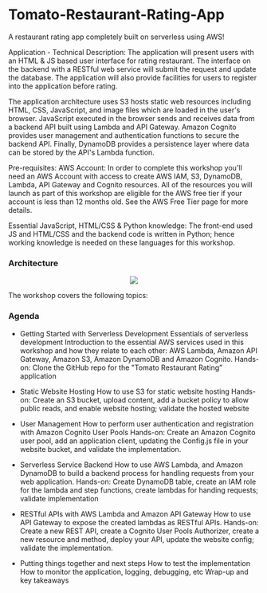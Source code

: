 # Tomato-Restaurant-Rating-App
A restaurant rating app completely built on serverless using AWS!

Application - Technical Description:
The application will present users with an HTML & JS based user interface for rating restaurant. The interface on the backend with a RESTful web service will submit the request and update the database. The application will also provide facilities for users to register into the application before rating.

The application architecture uses S3 hosts static web resources including HTML, CSS, JavaScript, and image files which are loaded in the user's browser. JavaScript executed in the browser sends and receives data from a backend API built using Lambda and API Gateway. Amazon Cognito provides user management and authentication functions to secure the backend API. Finally, DynamoDB provides a persistence layer where data can be stored by the API's Lambda function.

Pre-requisites:
AWS Account: In order to complete this workshop you'll need an AWS Account with access to create AWS IAM, S3, DynamoDB, Lambda, API Gateway and Cognito resources. All of the resources you will launch as part of this workshop are eligible for the AWS free tier if your account is less than 12 months old. See the AWS Free Tier page for more details.

Essential JavaScript, HTML/CSS & Python knowledge: The front-end used JS and HTML/CSS and the backend code is written in Python; hence working knowledge is needed on these languages for this workshop.

### Architecture
<p align = "center"> <img src = "https://user-images.githubusercontent.com/23396903/73653526-56573b80-46af-11ea-93ed-5ff07526649e.png"> </img> </p>

The workshop covers the following topics:

### Agenda
* Getting Started with Serverless Development
    Essentials of serverless development
    Introduction to the essential AWS services used in this workshop and how they relate to each other: AWS Lambda, Amazon API Gateway, Amazon S3, Amazon DynamoDB and Amazon Cognito.
    Hands-on: Clone the GitHub repo for the "Tomato Restaurant Rating” application

* Static Website Hosting
How to use S3 for static website hosting
Hands-on: Create an S3 bucket, upload content, add a bucket policy to allow public reads, and enable website hosting; validate the hosted website

* User Management
How to perform user authentication and registration with Amazon Cognito User Pools
Hands-on: Create an Amazon Cognito user pool, add an application client, updating the Config.js file in your website bucket, and validate the implementation.

* Serverless Service Backend
How to use AWS Lambda, and Amazon DynamoDB to build a backend process for handling requests from your web application.
Hands-on: Create DynamoDB table, create an IAM role for the lambda and step functions, create lambdas for handing requests; validate implementation

* RESTful APIs with AWS Lambda and Amazon API Gateway
How to use API Gateway to expose the created lambdas as RESTful APIs.
Hands-on: Create a new REST API, create a Cognito User Pools Authorizer, create a new resource and method, deploy your API, update the website config; validate the implementation.

* Putting things together and next steps
How to test the implementation
How to monitor the application, logging, debugging, etc
Wrap-up and key takeaways
